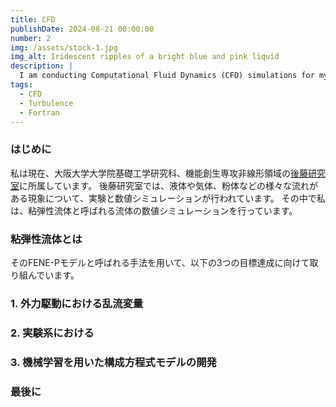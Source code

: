 ```yaml
---
title: CFD
publishDate: 2024-08-21 00:00:00
number: 2
img: /assets/stock-1.jpg
img_alt: Iridescent ripples of a bright blue and pink liquid
description: |
  I am conducting Computational Fluid Dynamics (CFD) simulations for my university research.
tags:
  - CFD
  - Turbulence
  - Fortran
---
```



### はじめに

私は現在、大阪大学大学院基礎工学研究科、機能創生専攻非線形領域の<a href="https://fm.me.es.osaka-u.ac.jp/">後藤研究室</a>に所属しています。
後藤研究室では、液体や気体、粉体などの様々な流れがある現象について、実験と数値シミュレーションが行われています。
その中で私は、粘弾性流体と呼ばれる流体の数値シミュレーションを行っています。

### 粘弾性流体とは

そのFENE-Pモデルと呼ばれる手法を用いて、以下の3つの目標達成に向けて取り組んでいます。


### 1. 外力駆動における乱流変量



### 2. 実験系における



### 3. 機械学習を用いた構成方程式モデルの開発



### 最後に

